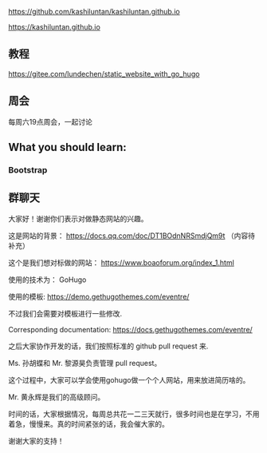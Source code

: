 

https://github.com/kashiluntan/kashiluntan.github.io

https://kashiluntan.github.io

## 教程

https://gitee.com/lundechen/static_website_with_go_hugo

## 周会
每周六19点周会，一起讨论

## What you should learn:
### Bootstrap


## 群聊天
大家好！谢谢你们表示对做静态网站的兴趣。

这是网站的背景：
https://docs.qq.com/doc/DT1BOdnNRSmdjQm9t
（内容待补充）

这个是我们想对标做的网站：
https://www.boaoforum.org/index_1.html

使用的技术为：
GoHugo

使用的模板:
https://demo.gethugothemes.com/eventre/

不过我们会需要对模板进行一些修改.

Corresponding documentation: https://docs.gethugothemes.com/eventre/

之后大家协作开发的话，我们按照标准的 github pull request 来.

Ms. 孙胡蝶和 Mr. 黎源昊负责管理 pull request。

这个过程中，大家可以学会使用gohugo做一个个人网站，用来放进简历啥的。

Mr. 黄永辉是我们的高级顾问。

时间的话，大家根据情况，每周总共花一二三天就行，很多时间也是在学习，不用着急，慢慢来。真的时间紧张的话，我会催大家的。

谢谢大家的支持！

